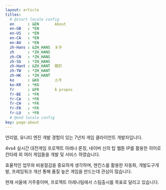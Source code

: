 ```yaml
---
layout: article
titles:
  # @start locale config
  en      : &EN       About
  en-GB   : *EN
  en-US   : *EN
  en-CA   : *EN
  en-AU   : *EN
  zh-Hans : &ZH_HANS  关于
  zh      : *ZH_HANS
  zh-CN   : *ZH_HANS
  zh-SG   : *ZH_HANS
  zh-Hant : &ZH_HANT  關於
  zh-TW   : *ZH_HANT
  zh-HK   : *ZH_HANT
  ko      : &KO       소개
  ko-KR   : *KO
  fr      : &FR       À propos
  fr-BE   : *FR
  fr-CA   : *FR
  fr-CH   : *FR
  fr-FR   : *FR
  fr-LU   : *FR
  # @end locale config
key: page-about
---
```


언리얼, 유니티 엔진 개발 경험이 있는 7년차 게임 클라이언트 개발자입니다.

4vs4 실시간 대전게임 프로젝트 아레나 론칭, 네이버 신의 탑 웹툰 IP를 활용한 히어로칸타레 외 여러 게임들을 개발 및 서비스 하였습니다.

효율적인 업무와 비용절감을 중요하게 생각하며, 젠킨스를 활용한 자동화, 개발도구개발, 프레임워크 개선 통해 품질 높은 게임을 만드는데 관심이 많습니다.

현재 서울에 거주중이며, 프로젝트 아레나팀에서 스팀출시를 목표로 달리고 있습니다.
